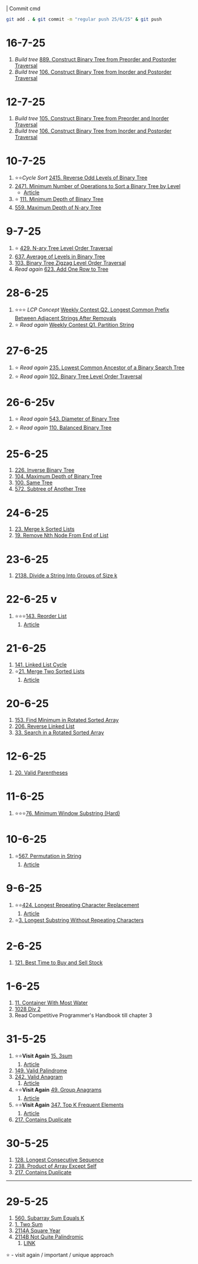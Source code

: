 | Commit cmd
```bash
git add . & git commit -m "regular push 25/6/25" & git push
```


# 16-7-25
1. *Build tree* [889. Construct Binary Tree from Preorder and Postorder Traversal](/neetcode75/_889.java)
2. *Build tree* [106. Construct Binary Tree from Inorder and Postorder Traversal](/neetcode75/_106_.java) 

# 12-7-25
1. *Build tree* [105. Construct Binary Tree from Preorder and Inorder Traversal](/neetcode75/_105.java)
2. *Build tree* [106. Construct Binary Tree from Inorder and Postorder Traversal](/neetcode75/_106_.java) 


# 10-7-25
1. ⭐⭐*Cycle Sort* [2415. Reverse Odd Levels of Binary Tree](/neetcode75/_2415.java)
2. [2471. Minimum Number of Operations to Sort a Binary Tree by Level](/neetcode75/_2471.java)
    - [Article](/neetcode75/Articles/2471.md)
2. ⭐ [111. Minimum Depth of Binary Tree](/neetcode75/_111.java) 
3. [559. Maximum Depth of N-ary Tree](/neetcode75/_559F.java)


# 9-7-25
1. ⭐ [429. N-ary Tree Level Order Traversal](/neetcode/_429.java)
2. [637. Average of Levels in Binary Tree](/neetcode75/_637.java)
3. [103. Binary Tree Zigzag Level Order Traversal](/neetcode75/_103.java)
4.  *Read again* [623. Add One Row to Tree](/neetcode75/_623_.java)

# 28-6-25
1. ⭐⭐⭐  *LCP Concept* [Weekly Contest Q2. Longest Common Prefix Between Adjacent Strings After Removals](/Contests/_q2_456.java)
2. ⭐ *Read again* [Weekly Contest Q1. Partition String ](/Contests/_q1_456.java)
  
# 27-6-25
1. ⭐ *Read again* [235. Lowest Common Ancestor of a Binary Search Tree](/neetcode75/_235.java)
2. ⭐ *Read again* [102. Binary Tree Level Order Traversal](/neetcode75/_102.java)
  
# 26-6-25v
1. ⭐ *Read again* [543. Diameter of Binary Tree](/neetcode75/_543.java)
2. ⭐ *Read again* [ 110. Balanced Binary Tree](/neetcode75/_110.java)

# 25-6-25
1. [226. Inverse Binary Tree](/neetcode75/_226.java)
2. [104. Maximum Depth of Binary Tree](/neetcode75/_104.java)
3. [100. Same Tree](/neetcode75/_100.java)
4. [572. Subtree of Another Tree](/neetcode75/_572.java)


# 24-6-25
1. [23. Merge k Sorted Lists](/neetcode75/_23.java)
2. [19. Remove Nth Node From End of List](/neetcode75/_19.java)

# 23-6-25
1. [2138. Divide a String Into Groups of Size k](/neetcode75/_2138.java)

# 22-6-25 v
1. ⭐⭐⭐[143. Reorder List](/neetcode75/_143.java)
    1. [Article](/neetcode75/Articles/143.md)
# 21-6-25
1. [141. Linked List Cycle](/neetcode75/_141.java)
2. ⭐[21. Merge Two Sorted Lists](/neetcode75/_21.java)
    1. [Article](/neetcode75/Articles/21.md)

# 20-6-25
1. [153. Find Minimum in Rotated Sorted Array](/neetcode75/_153.java)
2. [206. Reverse Linked List](/neetcode75/_206.java)
3. [33. Search in a Rotated Sorted Array](/neetcode75/_33.java)

# 12-6-25
1. [20. Valid Parentheses](/neetcode75/_20.java)

# 11-6-25
1. ⭐⭐⭐[76. Minimum Window Substring (Hard)](/neetcode75/_.java)

# 10-6-25
1. ⭐[567. Permutation in String](/neetcode75/_567.java)
    1. [Article](/neetcode75/Articles/567.md)

# 9-6-25
1. ⭐⭐[424. Longest Repeating Character Replacement](/neetcode75/_424.java)
    1. [Article](/neetcode75/Articles/424.md)
2. ⭐[3. Longest Substring Without Repeating Characters](/neetcode75/_3.java)

# 2-6-25
1. [121. Best Time to Buy and Sell Stock ](/neetcode75/_121.java)

# 1-6-25
1. [11. Container With Most Water ](/neetcode75/_11.java)
2. [1028 Div 2 ](/Codeforces/_1028A.java)
3. Read Competitive Programmer's Handbook till chapter 3

# 31-5-25
1. ⭐⭐**Visit Again** [15. 3sum](/neetcode75/_15.java)
    1. [Article](/neetcode75/Articles/15.md)
2. [149. Valid Palindrome](/neetcode75/_125.java)
3. [242. Valid Anagram](/neetcode75/_242.java)
    1. [Article](/neetcode75/Articles/242.md)
4. ⭐⭐**Visit Again** [49. Group Anagrams](/neetcode75/_49.java)
    1. [Article](/neetcode75/Articles/49.md)
5. ⭐⭐**Visit Again** [347. Top K Frequent Elements](/neetcode75/_347.java)
    1. [Article](/neetcode75/Articles/347.md)
6. [217. Contains Duplicate](/neetcode75/_217.java)

# 30-5-25
1. [128. Longest Consecutive Sequence](/neetcode75/_128.java)
2. [238. Product of Array Except Self](/neetcode75/_238.java)
3. [217. Contains Duplicate](/neetcode75/_217.java)

----
# 29-5-25
1. [560. Subarray Sum Equals K](/neetcode75/_128.java)
2. [1. Two Sum](/neetcode75/_1.java)
3. [2114A Square Year](/Codeforces/_2114A.java)
4. [2114B Not Quite Palindromic](/Codeforces/_2114B.java)
    1. [LINK](https://codeforces.com/contest/2114)

⭐ - visit again / important / unique approach

